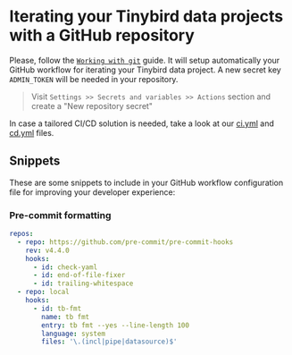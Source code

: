 # Iterating your Tinybird data projects with a GitHub repository

Please, follow the [`Working with git`](working_with_git_guide_url) guide. It will setup automatically your GitHub workflow for iterating your Tinybird data project.
A new secret key `ADMIN_TOKEN` will be needed in your repository.

> Visit `Settings >> Secrets and variables >> Actions` section and create a "New repository secret" 

In case a tailored CI/CD solution is needed, take a look at our [ci.yml](github_ci_file_url) and [cd.yml](github_cd_file_url) files.

## Snippets

These are some snippets to include in your GitHub workflow configuration file for improving your developer experience:

### Pre-commit formatting

```yml
repos:
  - repo: https://github.com/pre-commit/pre-commit-hooks
    rev: v4.4.0
    hooks:
      - id: check-yaml
      - id: end-of-file-fixer
      - id: trailing-whitespace
  - repo: local
    hooks:
      - id: tb-fmt
        name: tb fmt
        entry: tb fmt --yes --line-length 100
        language: system
        files: '\.(incl|pipe|datasource)$'
```

[working_with_git_guide_url]: https://www.tinybird.co/docs/guides/working-with-git.html
[github_ci_file_url]: https://github.com/tinybirdco/ci/blob/main/github/workflows/ci.yml
[github_cd_file_url]: https://github.com/tinybirdco/ci/blob/main/github/workflows/cd.yml